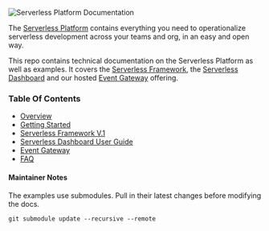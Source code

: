 ![Serverless Platform Documentation](https://s3.amazonaws.com/assets.github.serverless/readme-serverless-platform-documentation-2.jpg)

The [Serverless Platform](https://dashboard.serverless.com/) contains everything you need to operationalize serverless development across your teams and org, in an easy and open way.

This repo contains technical documentation on the Serverless Platform as well as examples.  It covers the [Serverless Framework](https://github.com/serverless/serverless), the [Serverless Dashboard](https://dashboard.serverless.com/) and our hosted [Event Gateway](http://serverless.com/event-gateway) offering.

### Table Of Contents

* [Overview](./docs/README.md)
* [Getting Started](./docs/getting-started.md)
* [Serverless Framework V.1](https://www.github.com/serverless/serverless)
* [Serverless Dashboard User Guide](./docs/dashboard-user-guide.md)
* [Event Gateway](https://www.github.com/serverless/event-gateway)
* [FAQ](./docs/faq.md)

#### Maintainer Notes

The examples use submodules.  Pull in their latest changes before modifying the docs.

```
git submodule update --recursive --remote
```
